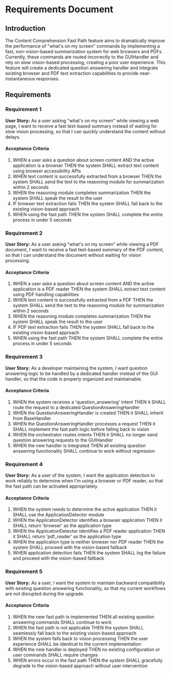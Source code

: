 # Requirements Document

## Introduction

The Content Comprehension Fast Path feature aims to dramatically improve the performance of "what's on my screen" commands by implementing a fast, non-vision-based summarization system for web browsers and PDFs. Currently, these commands are routed incorrectly to the GUIHandler and rely on slow vision-based processing, creating a poor user experience. This feature will create a dedicated question answering handler and integrate existing browser and PDF text extraction capabilities to provide near-instantaneous responses.

## Requirements

### Requirement 1

**User Story:** As a user asking "what's on my screen" while viewing a web page, I want to receive a fast text-based summary instead of waiting for slow vision processing, so that I can quickly understand the content without delays.

#### Acceptance Criteria

1. WHEN a user asks a question about screen content AND the active application is a browser THEN the system SHALL extract text content using browser accessibility APIs
2. WHEN text content is successfully extracted from a browser THEN the system SHALL send the text to the reasoning module for summarization within 2 seconds
3. WHEN the reasoning module completes summarization THEN the system SHALL speak the result to the user
4. IF browser text extraction fails THEN the system SHALL fall back to the existing vision-based approach
5. WHEN using the fast path THEN the system SHALL complete the entire process in under 5 seconds

### Requirement 2

**User Story:** As a user asking "what's on my screen" while viewing a PDF document, I want to receive a fast text-based summary of the PDF content, so that I can understand the document without waiting for vision processing.

#### Acceptance Criteria

1. WHEN a user asks a question about screen content AND the active application is a PDF reader THEN the system SHALL extract text content using PDF handling capabilities
2. WHEN text content is successfully extracted from a PDF THEN the system SHALL send the text to the reasoning module for summarization within 2 seconds
3. WHEN the reasoning module completes summarization THEN the system SHALL speak the result to the user
4. IF PDF text extraction fails THEN the system SHALL fall back to the existing vision-based approach
5. WHEN using the fast path THEN the system SHALL complete the entire process in under 5 seconds

### Requirement 3

**User Story:** As a developer maintaining the system, I want question answering logic to be handled by a dedicated handler instead of the GUI handler, so that the code is properly organized and maintainable.

#### Acceptance Criteria

1. WHEN the system receives a 'question_answering' intent THEN it SHALL route the request to a dedicated QuestionAnsweringHandler
2. WHEN the QuestionAnsweringHandler is created THEN it SHALL inherit from BaseHandler
3. WHEN the QuestionAnsweringHandler processes a request THEN it SHALL implement the fast path logic before falling back to vision
4. WHEN the orchestrator routes intents THEN it SHALL no longer send question answering requests to the GUIHandler
5. WHEN the new handler is integrated THEN all existing question answering functionality SHALL continue to work without regression

### Requirement 4

**User Story:** As a user of the system, I want the application detection to work reliably to determine when I'm using a browser or PDF reader, so that the fast path can be activated appropriately.

#### Acceptance Criteria

1. WHEN the system needs to determine the active application THEN it SHALL use the ApplicationDetector module
2. WHEN the ApplicationDetector identifies a browser application THEN it SHALL return 'browser' as the application type
3. WHEN the ApplicationDetector identifies a PDF reader application THEN it SHALL return 'pdf_reader' as the application type
4. WHEN the application type is neither browser nor PDF reader THEN the system SHALL proceed with the vision-based fallback
5. WHEN application detection fails THEN the system SHALL log the failure and proceed with the vision-based fallback

### Requirement 5

**User Story:** As a user, I want the system to maintain backward compatibility with existing question answering functionality, so that my current workflows are not disrupted during the upgrade.

#### Acceptance Criteria

1. WHEN the new fast path is implemented THEN all existing question answering commands SHALL continue to work
2. WHEN the fast path is not applicable THEN the system SHALL seamlessly fall back to the existing vision-based approach
3. WHEN the system falls back to vision processing THEN the user experience SHALL be identical to the current implementation
4. WHEN the new handler is deployed THEN no existing configuration or user commands SHALL require changes
5. WHEN errors occur in the fast path THEN the system SHALL gracefully degrade to the vision-based approach without user intervention
